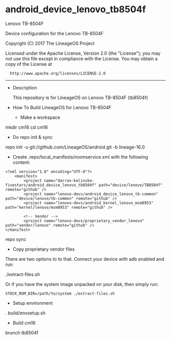 # android_device_lenovo_tb8504f
Lenovo TB-8504F

Device configuration for the Lenovo TB-8504F

Copyright (C) 2017 The LineageOS Project

 Licensed under the Apache License, Version 2.0 (the "License");
 you may not use this file except in compliance with the License.
 You may obtain a copy of the License at

      http://www.apache.org/licenses/LICENSE-2.0

------------------------------------------------------------------

* Description

  This repository is for LineageOS on Lenovo TB-8504F (tb8504f)

* How To Build LineageOS for Lenovo TB-8504F

  - Make a workspace

mkdir cm16
cd cm16

  - Do repo init & sync

repo init -u git://github.com/LineageOS/android.git -b lineage-16.0

  - Create .repo/local_manifests/roomservice.xml with the following content:

```
<?xml version="1.0" encoding="UTF-8"?>
    <manifest>
        <project name="darran-kelinske-fivestars/android_device_lenovo_tb8504f" path="device/lenovo/TB8504f" remote="github" />
        <project name="lenovo-devs/android_device_lenovo_tb-common" path="device/lenovo/tb-common" remote="github" />
        <project name="lenovo-devs/android_kernel_lenovo_msm8953" path="kernel/lenovo/msm8953" remote="github" />

        <!-- Vendor -->
        <project name="lenovo-devs/proprietary_vendor_lenovo" path="vendor/lenovo" remote="github" />
</manifest>

```

repo sync

  - Copy proprietary vendor files

  There are two options to to that. Connect your device with adb enabled and run:

./extract-files.sh

  Or if you have the system image unpacked on your disk, then simply run:

    STOCK_ROM_DIR=/path/to/system ./extract-files.sh

  - Setup environment

. build/envsetup.sh

  - Build cm16

brunch tb8504f
